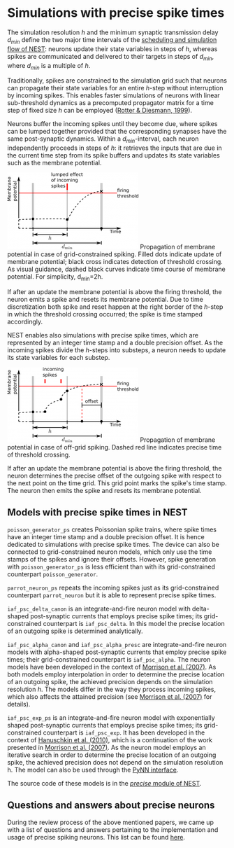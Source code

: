 Simulations with precise spike times
====================================

The simulation resolution *h* and the minimum synaptic transmission delay
*d<sub>min</sub>* define the two major time intervals of the [scheduling and simulation flow of NEST](scheduling-and-simulation-flow.md):
neurons update their state variables in steps of *h*, whereas spikes are
communicated and delivered to their targets in steps of *d<sub>min</sub>*,
where *d<sub>min</sub>* is a multiple of *h*.

Traditionally, spikes are constrained to the simulation grid such that neurons
can propagate their state variables for an entire *h*-step without interruption
by incoming spikes. This enables faster simulations of neurons with linear
sub-threshold dynamics as a precomputed propagator matrix for a time step of
fixed size *h* can be employed ([Rotter & Diesmann, 1999](http://dx.doi.org/10.1007/s004220050570)).

Neurons buffer the incoming spikes until they become due, where spikes can be
lumped together provided that the corresponding synapses have the same
post-synaptic dynamics. Within a *d<sub>min</sub>*-interval, each neuron
independently proceeds in steps of *h*: it retrieves the inputs that are due in
the current time step from its spike buffers and updates its state variables
such as the membrane potential.

![Propagation of membrane potential in case of grid-constrained spiking. Filled dots indicate update of membrane potential; black cross indicates detection of threshold crossing. As visual guidance, dashed black curves indicate time course of membrane potential. For simplicity, d\_min=2h.](../../img//precise1-300x175.png)
Propagation of membrane potential in case of grid-constrained spiking. Filled
dots indicate update of membrane potential; black cross indicates detection of
threshold crossing. As visual guidance, dashed black curves indicate time course
of membrane potential. For simplicity, d<sub>min</sub>=2h.

If after an update the membrane potential is above the firing threshold, the
neuron emits a spike and resets its membrane potential. Due to time
discretization both spike and reset happen at the right border of the *h*-step
in which the threshold crossing occurred; the spike is time stamped accordingly.

NEST enables also simulations with precise spike times, which are represented by
an integer time stamp and a double precision offset. As the incoming spikes
divide the *h*-steps into substeps, a neuron needs to update its state variables
for each substep.

![Propagation of membrane potential in case of off-grid spiking. Dashed red line indicates precise time of threshold crossing.](../../img//precise2-300x171.png)
Propagation of membrane potential in case of off-grid spiking. Dashed red line
indicates precise time of threshold crossing.

If after an update the membrane potential is above the firing threshold, the
neuron determines the precise offset of the outgoing spike with respect to the
next point on the time grid. This grid point marks the spike's time stamp. The
neuron then emits the spike and resets its membrane potential.

Models with precise spike times in NEST
---------------------------------------

`poisson_generator_ps` creates Poissonian spike trains, where spike times have
an integer time stamp and a double precision offset. It is hence dedicated to
simulations with precise spike times. The device can also be connected to
grid-constrained neuron models, which only use the time stamps of the spikes and
ignore their offsets. However, spike generation with `poisson_generator_ps` is
less efficient than with its grid-constrained counterpart `poisson_generator`.

`parrot_neuron_ps` repeats the incoming spikes just as its grid-constrained
counterpart `parrot_neuron` but it is able to represent precise spike times.

`iaf_psc_delta_canon` is an integrate-and-fire neuron model with delta-shaped
post-synaptic currents that employs precise spike times; its grid-constrained
counterpart is `iaf_psc_delta`. In this model the precise location of an
outgoing spike is determined analytically.

`iaf_psc_alpha_canon` and `iaf_psc_alpha_presc` are integrate-and-fire neuron
models with alpha-shaped post-synaptic currents that employ precise spike times;
their grid-constrained counterpart is `iaf_psc_alpha`. The neuron models have
been developed in the context of [Morrison et al. (2007)](http://dx.doi.org/10.1162/neco.2007.19.1.47).
As both models employ interpolation in order to determine the precise location
of an outgoing spike, the achieved precision depends on the simulation
resolution *h*. The models differ in the way they process incoming spikes,
which also affects the attained precision (see [Morrison et al. (2007)](http://dx.doi.org/10.1162/neco.2007.19.1.47)
for details).

`iaf_psc_exp_ps` is an integrate-and-fire neuron model with exponentially shaped
post-synaptic currents that employs precise spike times; its grid-constrained
counterpart is `iaf_psc_exp`. It has been developed in the context of
[Hanuschkin et al. (2010)](http://dx.doi.org/10.3389/fninf.2010.00113),
which is a continuation of the work presented in [Morrison et al. (2007)](http://dx.doi.org/10.1162/neco.2007.19.1.47).
As the neuron model employs an iterative search in order to determine the
precise location of an outgoing spike, the achieved precision does not depend on
the simulation resolution h. The model can also be used through the [PyNN interface](http://neuralensemble.org/trac/PyNN/wiki/ContinuousTimeSpiking).

The source code of these models is in the [*precise* module of NEST](https://github.com/nest/nest-simulator/tree/master/precise).

Questions and answers about precise neurons
-------------------------------------------

During the review process of the above mentioned papers, we came up with a list
of questions and answers pertaining to the implementation and usage of precise
spiking neurons. This list can be found [here](qa-precise-spike-times.md).
